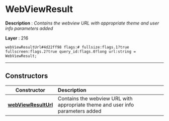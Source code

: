 # WebViewResult

**Description** : *Contains the webview URL with appropriate theme and user info parameters added*

**Layer** : 216

```tl
webViewResultUrl#4d22ff98 flags:# fullsize:flags.1?true fullscreen:flags.2?true query_id:flags.0?long url:string = WebViewResult;
```

---

## Constructors

| Constructor | Description |
| :---: | :--- |
| [**webViewResultUrl**](constructor/webViewResultUrl) | Contains the webview URL with appropriate theme and user info parameters added |